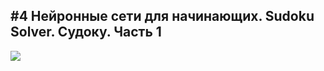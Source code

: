 ## #4 Нейронные сети для начинающих. Sudoku Solver. Судоку. Часть 1

<a href="https://habr.com/ru/company/ruvds/blog/706164/"><img src="https://habrastorage.org/webt/6g/ma/ol/6gmaolonohchee0o1kbigh5vipa.png" align="center"/></a>

